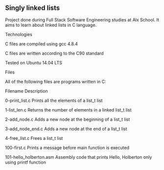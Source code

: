 ## Singly linked lists

Project done during Full Stack Software Engineering studies at Alx School. It aims to learn about linked lists in C language.



Technologies

C files are compiled using gcc 4.8.4

C files are written according to the C90 standard

Tested on Ubuntu 14.04 LTS

Files

All of the following files are programs written in C:



Filename	Description

0-print_list.c	Prints all the elements of a list_t list

1-list_len.c	Returns the number of elements in a linked list_t list

2-add_node.c	Adds a new node at the beginning of a list_t list

3-add_node_end.c	Adds a new node at the end of a list_t list

4-free_list.c	Frees a list_t list

100-first.c	Prints a message before main function is executed

101-hello_holberton.asm	Assembly code that prints Hello, Holberton only using printf function
